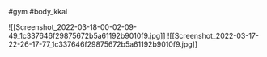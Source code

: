 #gym #body_kkal


![[Screenshot_2022-03-18-00-02-09-49_1c337646f29875672b5a61192b9010f9.jpg]]
![[Screenshot_2022-03-17-22-26-17-77_1c337646f29875672b5a61192b9010f9.jpg]]